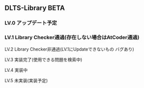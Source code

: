 ## DLTS-Library BETA
### LV.0 アップデート予定
### LV.1 Library Checker通過(存在しない場合はAtCoder通過)

LV.2 Library Checker非通過(LV.1にUpdateできないもの バグあり)

LV.3 実装完了(使用できる問題を検索中)

LV.4 実装中

LV.5 未実装(実装予定)
